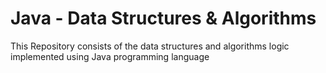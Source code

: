 # Java - Data Structures & Algorithms
This Repository consists of the data structures and algorithms logic implemented using Java programming language
